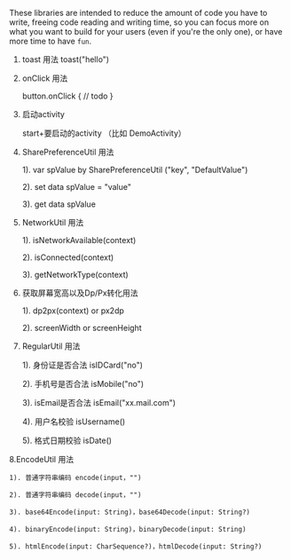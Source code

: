These libraries are intended to reduce the amount of code you have to write, freeing code reading and writing
time, so you can focus more on what you want to build for your users (even if you're the only one), or
have more time to have `fun`.

1. toast 用法
     toast("hello")
     
2. onClick 用法
 
    button.onClick {
           // todo
        }
        

3. 启动activity

   start+要启动的activity （比如 DemoActivity）
    
   >

4. SharePreferenceUtil 用法

     1). var spValue by SharePreferenceUtil ("key", "DefaultValue")

     2). set data spValue = "value"

     3). get data spValue



5. NetworkUtil 用法

    1). isNetworkAvailable(context)

    2). isConnected(context)

    3). getNetworkType(context)


6.  获取屏幕宽高以及Dp/Px转化用法

    1). dp2px(context) or px2dp

    2). screenWidth or screenHeight



7. RegularUtil 用法

    1). 身份证是否合法 isIDCard("no")

    2). 手机号是否合法 isMobile("no")

    3). isEmail是否合法 isEmail("xx.mail.com")

    4). 用户名校验 isUsername()

    5). 格式日期校验 isDate()



8.EncodeUtil 用法

    1). 普通字符串编码 encode(input，"")

    2). 普通字符串编码 decode(input，"")

    3). base64Encode(input: String)，base64Decode(input: String?)

    4). binaryEncode(input: String)，binaryDecode(input: String)

    5). htmlEncode(input: CharSequence?)，htmlDecode(input: String?)






 
 
